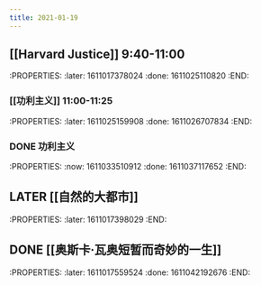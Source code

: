 ```yaml
---
title: 2021-01-19
---
```


## [[Harvard Justice]] 9:40-11:00
:PROPERTIES:
:later: 1611017378024
:done: 1611025110820
:END:
### [[功利主义]] 11:00-11:25
:PROPERTIES:
:later: 1611025159908
:done: 1611026707834
:END:
### DONE 功利主义
:PROPERTIES:
:now: 1611033510912
:done: 1611037117652
:END:
## LATER [[自然的大都市]]
:PROPERTIES:
:later: 1611017398029
:END:
## DONE [[奥斯卡·瓦奥短暂而奇妙的一生]]
:PROPERTIES:
:later: 1611017559524
:done: 1611042192676
:END:
##
##
